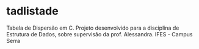 # tadlistade
Tabela de Dispersão em C.
Projeto desenvolvido para a disciplina de Estrutura de Dados, sobre supervisão da prof. Alessandra.
IFES - Campus Serra


